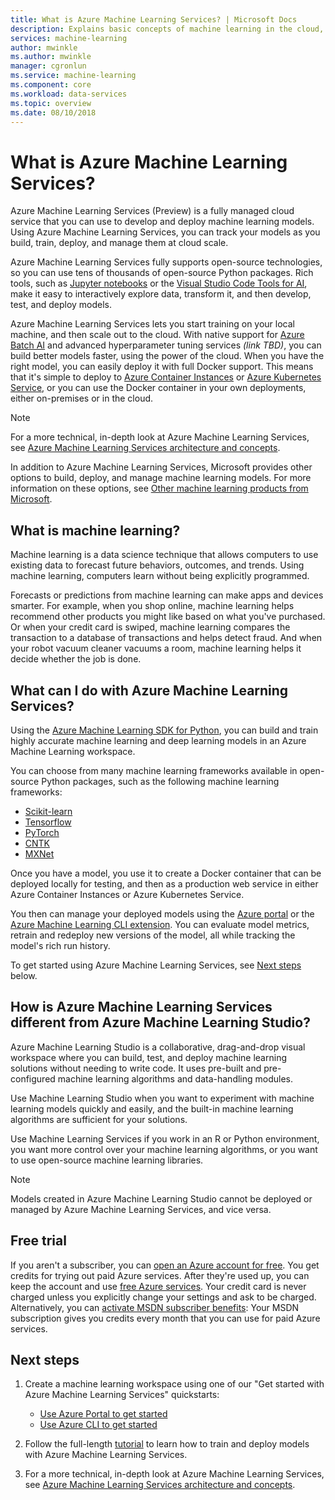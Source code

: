 ```yaml
---
title: What is Azure Machine Learning Services? | Microsoft Docs
description: Explains basic concepts of machine learning in the cloud, describes what you can use it for, and defines machine learning terms. Overview of Azure Machine Learning -- an integrated, end-to-end data science solution for professional data scientists to develop, experiment, and deploy advanced analytics applications at cloud scale.
services: machine-learning
author: mwinkle
ms.author: mwinkle
manager: cgronlun
ms.service: machine-learning
ms.component: core
ms.workload: data-services
ms.topic: overview
ms.date: 08/10/2018
---
```


# What is Azure Machine Learning Services?

Azure Machine Learning Services (Preview) is a fully managed cloud service that you can use to develop and deploy machine learning models. Using Azure Machine Learning Services, you can track your models as you build, train, deploy, and manage them at cloud scale.

Azure Machine Learning Services fully supports open-source technologies, so you can use tens of thousands of open-source Python packages.
Rich tools, such as [Jupyter notebooks](http://jupyter.org) or the [Visual Studio Code Tools for AI](https://visualstudio.microsoft.com/downloads/ai-tools-vscode/), make it easy to interactively explore data, transform it, and then develop, test, and deploy models.

Azure Machine Learning Services lets you start training on your local machine, and then scale out to the cloud. With native support for [Azure Batch AI](https://azure.microsoft.com/services/batch-ai/) and advanced hyperparameter tuning services *(link TBD)*, you can build better models faster, using the power of the cloud. When you have the right model, you can easily deploy it with full Docker support. This means that it's simple to deploy to [Azure Container Instances](how-to-deploy-to-aci.md) or [Azure Kubernetes Service](how-to-deploy-to-aks.md), or you can use the Docker container in your own deployments, either on-premises or in the cloud.

> [!NOTE]
> For a more technical, in-depth look at Azure Machine Learning Services, see [Azure Machine Learning Services architecture and concepts](concept-azure-machine-learning-architecture.md).

In addition to Azure Machine Learning Services, Microsoft provides other options to build, deploy, and manage machine learning models. For more information on these options, see [Other machine learning products from Microsoft](./overview-more-machine-learning.md).

## What is machine learning?

Machine learning is a data science technique that allows computers to use existing data to forecast future behaviors, outcomes, and trends. Using machine learning, computers learn without being explicitly programmed.

Forecasts or predictions from machine learning can make apps and devices smarter. For example, when you shop online, machine learning helps recommend other products you might like based on what you've purchased. Or when your credit card is swiped, machine learning compares the transaction to a database of transactions and helps detect fraud. And when your robot vacuum cleaner vacuums a room, machine learning helps it decide whether the job is done.

## What can I do with Azure Machine Learning Services?

Using the [Azure Machine Learning SDK for Python](./reference-azure-machine-learning-sdk.md), you can build and train highly accurate machine learning and deep learning models in an Azure Machine Learning workspace.

You can choose from many machine learning frameworks available in open-source Python packages, such as the following machine learning frameworks:

- [Scikit-learn](http://scikit-learn.org/stable/)
- [Tensorflow](https://www.tensorflow.org)
- [PyTorch](https://pytorch.org)
- [CNTK](https://www.microsoft.com/cognitive-toolkit/)
- [MXNet](http://mxnet.io)

Once you have a model, you use it to create a Docker container that can be deployed locally for testing, and then as a production web service in either Azure Container Instances or Azure Kubernetes Service.

You then can manage your deployed models using the [Azure portal](https://portal.azure.com/) or the [Azure Machine Learning CLI extension](https://review.docs.microsoft.com/azure/machine-learning/service/reference-azure-machine-learning-cli).
You can evaluate model metrics, retrain and redeploy new versions of the model, all while tracking the model's rich run history.

To get started using Azure Machine Learning Services, see [Next steps](#next-steps) below.

## How is Azure Machine Learning Services different from Azure Machine Learning Studio?

Azure Machine Learning Studio is a collaborative, drag-and-drop visual workspace where you can build, test, and deploy machine learning solutions without needing to write code. It uses pre-built and pre-configured machine learning algorithms and data-handling modules.

Use Machine Learning Studio when you want to experiment with machine learning models quickly and easily, and the built-in machine learning algorithms are sufficient for your solutions.

Use Machine Learning Services if you work in an R or Python environment, you want more control over your machine learning algorithms, or you want to use open-source machine learning libraries.

> [!NOTE]
> Models created in Azure Machine Learning Studio cannot be deployed or managed by Azure Machine Learning Services, and vice versa.

## Free trial
If you aren't a subscriber, you can [open an Azure account for free](https://azure.microsoft.com/pricing/free-trial/?WT.mc_id=A261C142F). You get credits for trying out paid Azure services. After they're used up, you can keep the account and use [free Azure services](https://azure.microsoft.com/free/). Your credit card is never charged unless you explicitly change your settings and ask to be charged. Alternatively, you can [activate MSDN subscriber benefits](https://azure.microsoft.com/pricing/member-offers/msdn-benefits-details/?WT.mc_id=A261C142F): Your MSDN subscription gives you credits every month that you can use for paid Azure services.

## Next steps

1. Create a machine learning workspace using one of our "Get started with Azure Machine Learning Services" quickstarts:

   - [Use Azure Portal to get started](quickstart-get-started.md) 
   - [Use Azure CLI to get started](quickstart-get-started-with-cli.md)

1. Follow the full-length [tutorial](tutorial-train-models-with-aml.md) to learn how to train and deploy models with Azure Machine Learning Services. 

1. For a more technical, in-depth look at Azure Machine Learning Services, see [Azure Machine Learning Services architecture and concepts](concept-azure-machine-learning-architecture.md).

<!-- 

Check with Serina to see if she is planning a video that could go here. Basically an intro to AML or an end-to-end quickstart.

In this 9-minute video, learn how you can benefit your app. You'll learn about key features and what a typical workflow looks like. 

>[!VIDEO https://channel9.msdn.com/Events/Connect/2016/138/player]
 
+ 0-3 minutes covers key features and use-cases.
+ 3-4 minutes covers service provisioning. 
+ 4-6 minutes covers Import Data wizard used to create an index using the built-in real estate dataset.

-->